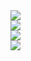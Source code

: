 <img src='https://i.imgur.com/Ot0mbh7.png'/>
<br/>
<img src='https://i.imgur.com/dUSQWz6.png'/>
<br/>
<img src='https://i.imgur.com/SS7ta0W.png'/>
<br/>
<img src='https://i.imgur.com/FxJdnBF.png'/>
